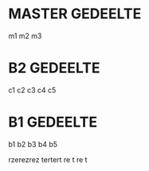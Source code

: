 # MASTER GEDEELTE
m1
m2
m3

# B2 GEDEELTE
c1
c2
c3
c4
c5

# B1 GEDEELTE
b1
b2
b3
b4
b5

rzerezrez
tertert
re
t
re
t
